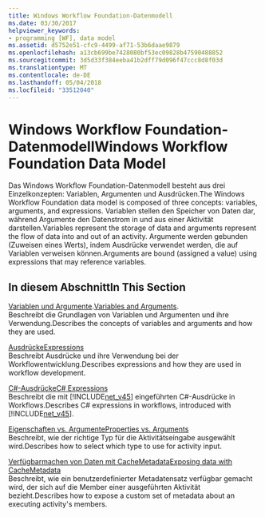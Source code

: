 ```yaml
---
title: Windows Workflow Foundation-Datenmodell
ms.date: 03/30/2017
helpviewer_keywords:
- programming [WF], data model
ms.assetid: d5752e51-cfc9-4499-af71-53b6daae9879
ms.openlocfilehash: a13cb699be7428080bf53ec09828b47590488852
ms.sourcegitcommit: 3d5d33f384eeba41b2dff79d096f47ccc8d8f03d
ms.translationtype: MT
ms.contentlocale: de-DE
ms.lasthandoff: 05/04/2018
ms.locfileid: "33512040"
---
```

# <a name="windows-workflow-foundation-data-model"></a><span data-ttu-id="8d495-102">Windows Workflow Foundation-Datenmodell</span><span class="sxs-lookup"><span data-stu-id="8d495-102">Windows Workflow Foundation Data Model</span></span>
<span data-ttu-id="8d495-103">Das Windows Workflow Foundation-Datenmodell besteht aus drei Einzelkonzepten: Variablen, Argumenten und Ausdrücken.</span><span class="sxs-lookup"><span data-stu-id="8d495-103">The Windows Workflow Foundation data model is composed of three concepts: variables, arguments, and expressions.</span></span> <span data-ttu-id="8d495-104">Variablen stellen den Speicher von Daten dar, während Argumente den Datenstrom in und aus einer Aktivität darstellen.</span><span class="sxs-lookup"><span data-stu-id="8d495-104">Variables represent the storage of data and arguments represent the flow of data into and out of an activity.</span></span> <span data-ttu-id="8d495-105">Argumente werden gebunden (Zuweisen eines Werts), indem Ausdrücke verwendet werden, die auf Variablen verweisen können.</span><span class="sxs-lookup"><span data-stu-id="8d495-105">Arguments are bound (assigned a value) using expressions that may reference variables.</span></span>  
  
## <a name="in-this-section"></a><span data-ttu-id="8d495-106">In diesem Abschnitt</span><span class="sxs-lookup"><span data-stu-id="8d495-106">In This Section</span></span>  
 <span data-ttu-id="8d495-107">[Variablen und Argumente](../../../docs/framework/windows-workflow-foundation/variables-and-arguments.md).</span><span class="sxs-lookup"><span data-stu-id="8d495-107">[Variables and Arguments](../../../docs/framework/windows-workflow-foundation/variables-and-arguments.md).</span></span>  
 <span data-ttu-id="8d495-108">Beschreibt die Grundlagen von Variablen und Argumenten und ihre Verwendung.</span><span class="sxs-lookup"><span data-stu-id="8d495-108">Describes the concepts of variables and arguments and how they are used.</span></span>  
  
 [<span data-ttu-id="8d495-109">Ausdrücke</span><span class="sxs-lookup"><span data-stu-id="8d495-109">Expressions</span></span>](../../../docs/framework/windows-workflow-foundation/expressions.md)  
 <span data-ttu-id="8d495-110">Beschreibt Ausdrücke und ihre Verwendung bei der Workflowentwicklung.</span><span class="sxs-lookup"><span data-stu-id="8d495-110">Describes expressions and how they are used in workflow development.</span></span>  
  
 [<span data-ttu-id="8d495-111">C#-Ausdrücke</span><span class="sxs-lookup"><span data-stu-id="8d495-111">C# Expressions</span></span>](../../../docs/framework/windows-workflow-foundation/csharp-expressions.md)  
 <span data-ttu-id="8d495-112">Beschreibt die mit [!INCLUDE[net_v45](../../../includes/net-v45-md.md)] eingeführten C#-Ausdrücke in Workflows.</span><span class="sxs-lookup"><span data-stu-id="8d495-112">Describes C# expressions in workflows, introduced with [!INCLUDE[net_v45](../../../includes/net-v45-md.md)].</span></span>  
  
 [<span data-ttu-id="8d495-113">Eigenschaften vs. Argumente</span><span class="sxs-lookup"><span data-stu-id="8d495-113">Properties vs. Arguments</span></span>](../../../docs/framework/windows-workflow-foundation/properties-vs-arguments.md)  
 <span data-ttu-id="8d495-114">Beschreibt, wie der richtige Typ für die Aktivitätseingabe ausgewählt wird.</span><span class="sxs-lookup"><span data-stu-id="8d495-114">Describes how to select which type to use for activity input.</span></span>  
  
 [<span data-ttu-id="8d495-115">Verfügbarmachen von Daten mit CacheMetadata</span><span class="sxs-lookup"><span data-stu-id="8d495-115">Exposing data with CacheMetadata</span></span>](../../../docs/framework/windows-workflow-foundation/exposing-data-with-cachemetadata.md)  
 <span data-ttu-id="8d495-116">Beschreibt, wie ein benutzerdefinierter Metadatensatz verfügbar gemacht wird, der sich auf die Member einer ausgeführten Aktivität bezieht.</span><span class="sxs-lookup"><span data-stu-id="8d495-116">Describes how to expose a custom set of metadata about an executing activity's members.</span></span>
